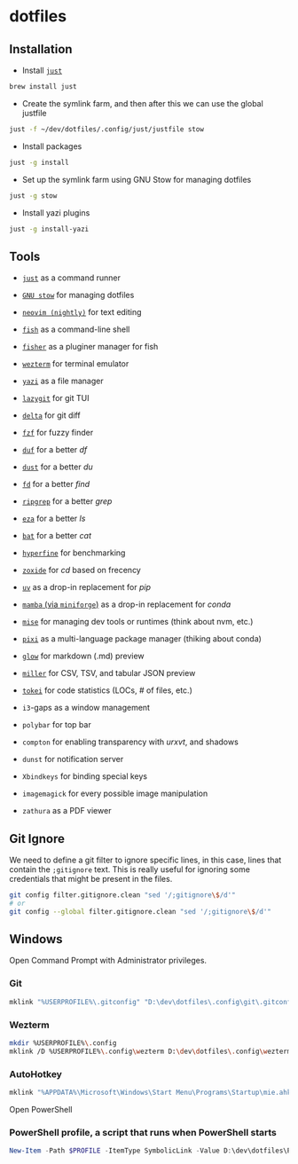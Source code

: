 # dotfiles

## Installation

- Install [`just`](https://github.com/casey/just?tab=readme-ov-file#packages)

```sh
brew install just
```

- Create the symlink farm, and then after this we can use the global justfile

```sh
just -f ~/dev/dotfiles/.config/just/justfile stow
```

- Install packages

```sh
just -g install
```

- Set up the symlink farm using GNU Stow for managing dotfiles

```sh
just -g stow
```

- Install yazi plugins

```sh
just -g install-yazi
```

## Tools

- [`just`](https://github.com/casey/just) as a command runner
- [`GNU stow`](https://www.gnu.org/software/stow/) for managing dotfiles

- [`neovim (nightly)`](https://github.com/neovim/neovim) for text editing
- [`fish`](https://github.com/fish-shell/fish-shell) as a command-line shell
- [`fisher`](https://github.com/jorgebucaran/fisher) as a pluginer manager for fish
- [`wezterm`](https://github.com/wez/wezterm) for terminal emulator
- [`yazi`](https://github.com/sxyazi/yazi) as a file manager

- [`lazygit`](https://github.com/jesseduffield/lazygit) for git TUI
- [`delta`](https://github.com/dandavison/delta) for git diff
- [`fzf`](https://github.com/junegunn/fzf) for fuzzy finder
- [`duf`](https://github.com/muesli/duf) for a better _df_
- [`dust`](https://github.com/bootandy/dust) for a better _du_
- [`fd`](https://github.com/sharkdp/fd) for a better _find_
- [`ripgrep`](https://github.com/BurntSushi/ripgrep) for a better _grep_
- [`eza`](https://github.com/eza-community/eza) for a better _ls_
- [`bat`](https://github.com/sharkdp/bat) for a better _cat_
- [`hyperfine`](https://github.com/sharkdp/hyperfine) for benchmarking
- [`zoxide`](https://github.com/ajeetdsouza/zoxide) for _cd_ based on frecency

- [`uv`](https://github.com/astral-sh/uv) as a drop-in replacement for _pip_
- [`mamba` (via `miniforge`)](https://github.com/conda-forge/miniforge) as a drop-in replacement for _conda_
- [`mise`](https://github.com/jdx/mise) for managing dev tools or runtimes (think about nvm, etc.)
- [`pixi`](https://github.com/prefix-dev/pixi) as a multi-language package manager (thiking about conda)

- [`glow`](https://github.com/charmbracelet/glow) for markdown (.md) preview
- [`miller`](https://github.com/johnkerl/miller) for CSV, TSV, and tabular JSON preview

- [`tokei`](https://github.com/XAMPPRocky/tokei) for code statistics (LOCs, # of files, etc.)

- `i3`-gaps as a window management
- `polybar` for top bar
- `compton` for enabling transparency with _urxvt_, and shadows
- `dunst` for notification server
- `Xbindkeys` for binding special keys
- `imagemagick` for every possible image manipulation
- `zathura` as a PDF viewer

## Git Ignore

We need to define a git filter to ignore specific lines, in this case, lines that contain the `;gitignore` text.
This is really useful for ignoring some credentials that might be present in the files.

```sh
git config filter.gitignore.clean "sed '/;gitignore\$/d'"
# or 
git config --global filter.gitignore.clean "sed '/;gitignore\$/d'"
```

## Windows

Open Command Prompt with Administrator privileges.

### Git

```sh
mklink "%USERPROFILE%\.gitconfig" "D:\dev\dotfiles\.config\git\.gitconfig.windows"
```

### Wezterm

```sh
mkdir %USERPROFILE%\.config
mklink /D %USERPROFILE%\.config\wezterm D:\dev\dotfiles\.config\wezterm
```

### AutoHotkey

```sh
mklink "%APPDATA%\Microsoft\Windows\Start Menu\Programs\Startup\mie.ahk" "D:\dev\dotfiles\AutoHotkey\mie.ahk"
```

Open PowerShell

### PowerShell profile, a script that runs when PowerShell starts

```powershell
New-Item -Path $PROFILE -ItemType SymbolicLink -Value D:\dev\dotfiles\PowerShell\profile.ps1
```
